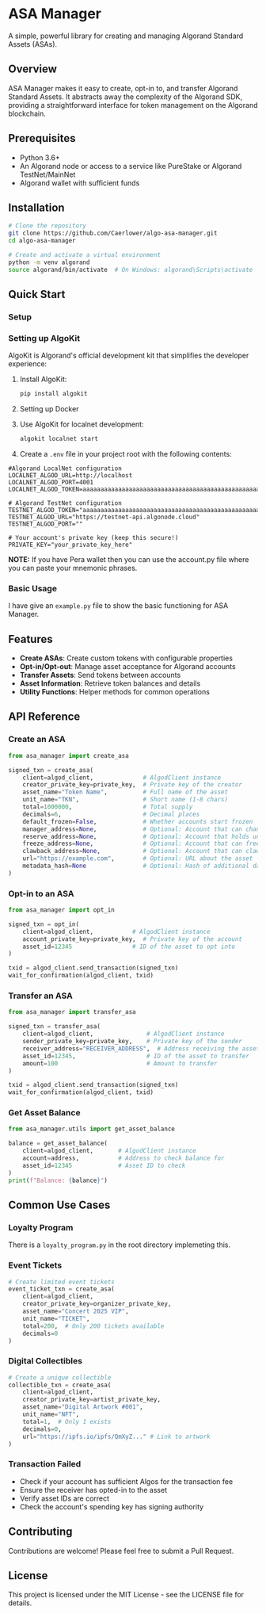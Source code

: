 # ASA Manager

A simple, powerful library for creating and managing Algorand Standard Assets (ASAs).

## Overview

ASA Manager makes it easy to create, opt-in to, and transfer Algorand Standard Assets. It abstracts away the complexity of the Algorand SDK, providing a straightforward interface for token management on the Algorand blockchain.

## Prerequisites

- Python 3.6+
- An Algorand node or access to a service like PureStake or Algorand TestNet/MainNet
- Algorand wallet with sufficient funds

## Installation

```bash
# Clone the repository
git clone https://github.com/Caerlower/algo-asa-manager.git
cd algo-asa-manager

# Create and activate a virtual environment
python -m venv algorand
source algorand/bin/activate  # On Windows: algorand\Scripts\activate

```

## Quick Start

### Setup

### Setting up AlgoKit

AlgoKit is Algorand's official development kit that simplifies the developer experience:

1. Install AlgoKit:
    
    ```bash
    pip install algokit
    
    ```

2. Setting up Docker
    
3. Use AlgoKit for localnet development:
    
    ```bash
    algokit localnet start
    
    ```

4. Create a `.env` file in your project root with the following contents:

```
#Algorand LocalNet configuration
LOCALNET_ALGOD_URL=http://localhost
LOCALNET_ALGOD_PORT=4001
LOCALNET_ALGOD_TOKEN=aaaaaaaaaaaaaaaaaaaaaaaaaaaaaaaaaaaaaaaaaaaaaaaaaaaaaaaaaaaaaaaa

# Algorand TestNet configuration
TESTNET_ALGOD_TOKEN="aaaaaaaaaaaaaaaaaaaaaaaaaaaaaaaaaaaaaaaaaaaaaaaaaaaaaaaaaaaaaaaa"
TESTNET_ALGOD_URL="https://testnet-api.algonode.cloud"
TESTNET_ALGOD_PORT=""

# Your account's private key (keep this secure!)
PRIVATE_KEY="your_private_key_here"
```

**NOTE:** If you have Pera wallet then you can use the account.py file where you can paste your mnemonic phrases. 

### Basic Usage

I have give an `example.py` file to show the basic functioning for ASA Manager.

## Features

- **Create ASAs**: Create custom tokens with configurable properties
- **Opt-in/Opt-out**: Manage asset acceptance for Algorand accounts
- **Transfer Assets**: Send tokens between accounts
- **Asset Information**: Retrieve token balances and details
- **Utility Functions**: Helper methods for common operations

## API Reference

### Create an ASA

```python
from asa_manager import create_asa

signed_txn = create_asa(
    client=algod_client,              # AlgodClient instance
    creator_private_key=private_key,  # Private key of the creator
    asset_name="Token Name",          # Full name of the asset
    unit_name="TKN",                  # Short name (1-8 chars)
    total=1000000,                    # Total supply
    decimals=6,                       # Decimal places
    default_frozen=False,             # Whether accounts start frozen
    manager_address=None,             # Optional: Account that can change config
    reserve_address=None,             # Optional: Account that holds uncirculated tokens
    freeze_address=None,              # Optional: Account that can freeze/unfreeze
    clawback_address=None,            # Optional: Account that can clawback tokens
    url="https://example.com",        # Optional: URL about the asset
    metadata_hash=None                # Optional: Hash of additional data
)
```

### Opt-in to an ASA

```python
from asa_manager import opt_in

signed_txn = opt_in(
    client=algod_client,           # AlgodClient instance
    account_private_key=private_key,  # Private key of the account
    asset_id=12345                 # ID of the asset to opt into
)

txid = algod_client.send_transaction(signed_txn)
wait_for_confirmation(algod_client, txid)
```

### Transfer an ASA

```python
from asa_manager import transfer_asa

signed_txn = transfer_asa(
    client=algod_client,               # AlgodClient instance
    sender_private_key=private_key,    # Private key of the sender
    receiver_address="RECEIVER_ADDRESS",  # Address receiving the asset
    asset_id=12345,                    # ID of the asset to transfer
    amount=100                         # Amount to transfer
)

txid = algod_client.send_transaction(signed_txn)
wait_for_confirmation(algod_client, txid)
```

### Get Asset Balance

```python
from asa_manager.utils import get_asset_balance

balance = get_asset_balance(
    client=algod_client,       # AlgodClient instance
    account=address,           # Address to check balance for
    asset_id=12345             # Asset ID to check
)
print(f"Balance: {balance}")
```

## Common Use Cases

### Loyalty Program
There is a `loyalty_program.py` in the root directory implemeting this. 


### Event Tickets

```python
# Create limited event tickets
event_ticket_txn = create_asa(
    client=algod_client,
    creator_private_key=organizer_private_key,
    asset_name="Concert 2025 VIP",
    unit_name="TICKET",
    total=200,  # Only 200 tickets available
    decimals=0
)
```

### Digital Collectibles

```python
# Create a unique collectible
collectible_txn = create_asa(
    client=algod_client,
    creator_private_key=artist_private_key,
    asset_name="Digital Artwork #001",
    unit_name="NFT",
    total=1,  # Only 1 exists
    decimals=0,
    url="https://ipfs.io/ipfs/QmXyZ..." # Link to artwork
)
```

### Transaction Failed

- Check if your account has sufficient Algos for the transaction fee
- Ensure the receiver has opted-in to the asset
- Verify asset IDs are correct
- Check the account's spending key has signing authority

## Contributing

Contributions are welcome! Please feel free to submit a Pull Request.

## License

This project is licensed under the MIT License - see the LICENSE file for details.